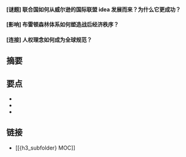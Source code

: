 #### [谜题] 联合国如何从威尔逊的国际联盟 idea 发展而来？为什么它更成功？


#### [影响] 布雷顿森林体系如何塑造战后经济秩序？


#### [连接] 人权理念如何成为全球规范？


## 摘要


## 要点

- 
- 
- 

## 链接

- [[{h3_subfolder} MOC]]
